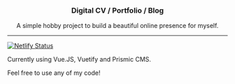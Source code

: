 <h3 align="center">Digital CV / Portfolio / Blog</h3>
<p align="center">
  A simple hobby project to build a beautiful online presence for myself.
</p>

---

[![Netlify Status](https://api.netlify.com/api/v1/badges/3d9051b8-f851-4565-abce-69321e7df10b/deploy-status)](https://app.netlify.com/sites/eriksannecom/deploys)

Currently using Vue.JS, Vuetify and Prismic CMS.

Feel free to use any of my code! 
